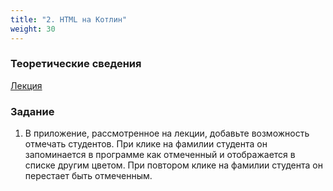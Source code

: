 ```yaml
---
title: "2. HTML на Котлин"
weight: 30
---
```


### Теоретические сведения

<a target="_blank" rel="noopener noreferrer" href="../../slides/kotlinHtml.html">Лекция</a>

### Задание

1. В приложение, рассмотренное на лекции, добавьте возможность отмечать студентов. При клике на фамилии студента он запоминается в программе как отмеченный и отображается в списке другим цветом. При повтором клике на фамилии студента он перестает быть отмеченным.